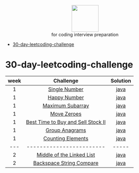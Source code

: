<p align="center">
    <a href="https://leetcode.com/abdoo_saed">
        <img height=85 src="https://miro.medium.com/max/2720/1*gBkMCGTAdSk4tu17SCa7RQ.png">
    </a>
    <br>for coding interview preparation
</p>

* [30-day-leetcoding-challenge](#30-day-leetcoding-challenge)


# 30-day-leetcoding-challenge

| week |                                                          Challenge                                                          |                                                                                          Solution                                                                                         |
|:---:|:--------------------------------------------------------------------------------------------------------------------------:|:-----------------------------------------------------------------------------------------------------------------------------------------------------------------------------------------:|
|  1  | [Single Number](https://leetcode.com/explore/other/card/30-day-leetcoding-challenge/528/week-1/3283/)                             |           [java](https://github.com/AbdOoSaed/leetcode/blob/master/src/com/company/thirty_day_leetcoding_challenge/week1/SingleNumber/Solution.java)                |
|  1  | [Happy Number](https://leetcode.com/explore/other/card/30-day-leetcoding-challenge/528/week-1/3284/)                             |           [java](https://github.com/AbdOoSaed/leetcode/blob/master/src/com/company/thirty_day_leetcoding_challenge/week1/HappyNumber/Solution.java)                |
|  1  | [Maximum Subarray](https://leetcode.com/explore/other/card/30-day-leetcoding-challenge/528/week-1/3285/)                             |           [java](https://github.com/AbdOoSaed/leetcode/blob/master/src/com/company/thirty_day_leetcoding_challenge/week1/MaximumSubarray/Solution.java)                |
|  1  | [Move Zeroes](https://leetcode.com/explore/other/card/30-day-leetcoding-challenge/528/week-1/3286/)                             |           [java](https://github.com/AbdOoSaed/leetcode/blob/master/src/com/company/thirty_day_leetcoding_challenge/week1/MoveZeroes/Solution.java)                |
|  1  | [Best Time to Buy and Sell Stock II](https://leetcode.com/explore/challenge/card/30-day-leetcoding-challenge/528/week-1/3287/)                             |           [java](https://github.com/AbdOoSaed/leetcode/blob/master/src/com/company/thirty_day_leetcoding_challenge/week1/BestTimeToBuyAndSellStockII/Solution.java)                |
|  1  | [Group Anagrams](https://leetcode.com/explore/featured/card/30-day-leetcoding-challenge/528/week-1/3288/)                             |           [java](https://github.com/AbdOoSaed/leetcode/blob/master/src/com/company/thirty_day_leetcoding_challenge/week1/GroupAnagrams/Solution.java)                |
|  1  | [Counting Elements](https://leetcode.com/explore/challenge/card/30-day-leetcoding-challenge/528/week-1/3289/)                             |           [java](https://github.com/AbdOoSaed/leetcode/blob/master/src/com/company/thirty_day_leetcoding_challenge/week1/CountingElements/Solution.java)                |
|---| ------------------------|-----|
|  2  | [Middle of the Linked List](https://leetcode.com/explore/challenge/card/30-day-leetcoding-challenge/529/week-2/3290/)                             |           [java](https://github.com/AbdOoSaed/leetcode/blob/master/src/com/company/thirty_day_leetcoding_challenge/week2/MiddleOfTheLinkedList/Solution.java)                |
|  2  | [Backspace String Compare](https://leetcode.com/explore/challenge/card/30-day-leetcoding-challenge/529/week-2/3291/)                             |           [java](https://github.com/AbdOoSaed/leetcode/blob/master/src/com/company/thirty_day_leetcoding_challenge/week2/BackspaceStringCompare/Solution.java)                |
